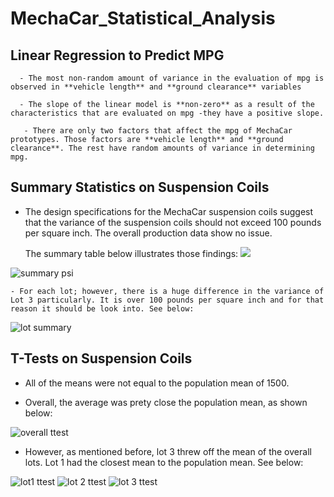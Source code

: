 # MechaCar_Statistical_Analysis


## Linear Regression to Predict MPG
      - The most non-random amount of variance in the evaluation of mpg is observed in **vehicle length** and **ground clearance** variables 
    
      - The slope of the linear model is **non-zero** as a result of the characteristics that are evaluated on mpg -they have a positive slope.
      
       - There are only two factors that affect the mpg of MechaCar prototypes. Those factors are **vehicle length** and **ground clearance**. The rest have random amounts of variance in determining mpg.

## Summary Statistics on Suspension Coils

  - The design specifications for the MechaCar suspension coils suggest that the variance of the suspension coils should not exceed 100 pounds per square inch. The overall production data show no issue. 
    
    The summary table below illustrates those findings:
![](PyBer%20Summary.png)
   
   ![summary psi](https://user-images.githubusercontent.com/104734224/190880143-3c90cbda-a467-43ff-8f8d-5dcb52e54911.png)

    - For each lot; however, there is a huge difference in the variance of Lot 3 particularly. It is over 100 pounds per square inch and for that reason it should be look into. See below:
    
![lot summary](https://user-images.githubusercontent.com/104734224/190880181-cd58ba57-df3e-4471-8b83-35932576e70b.png)

## T-Tests on Suspension Coils

-	All of the means were not equal to the population mean of 1500.

 - Overall, the average was prety close the population mean, as shown below:

![overall ttest](https://user-images.githubusercontent.com/104734224/190880367-e4b06882-74e2-4e00-9652-74911d4747b7.png)

  - However, as mentioned before, lot 3 threw off the mean of the overall lots. Lot 1 had the closest mean to the population mean. See below:

  
  ![lot1 ttest](https://user-images.githubusercontent.com/104734224/190880411-0f1de9be-54ab-492e-a3a5-202dbe42619b.png)
  ![lot 2 ttest](https://user-images.githubusercontent.com/104734224/190880417-5f1831a8-260f-4f2a-b806-4e57a80113e4.png)
  ![lot 3 ttest](https://user-images.githubusercontent.com/104734224/190880429-dcee5228-4c1d-43c0-9d9f-db95ecaf478b.png)

